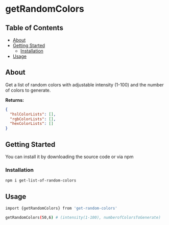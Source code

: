 # getRandomColors

## Table of Contents

- [About](#about)
- [Getting Started](#getting-started)
  - [Installation](#installation)
- [Usage](#usage)



## About

Get a list of random colors with adjustable intensity (1-100) and the number of colors to generate.

**Returns:**

```json
{
  "hslColorLists": [],
  "rgbColorLists": [],
  "hexColorLists": []
}
```

## Getting Started
You can install it by downloading the source code or via npm

### Installation

```bash
npm i get-list-of-random-colors
``` 


## Usage

```bash
import {getRandomColors} from 'get-random-colors'
```

```bash
getRandomColors(50,6) # (intensity(1-100), numberofColorsToGenerate)
```
